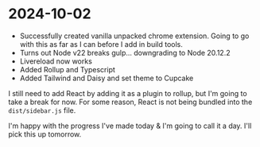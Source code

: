 # 2024-10-02

- Successfully created vanilla unpacked chrome extension. Going to go with this as far as I can before I add in build tools.
- Turns out Node v22 breaks gulp... downgrading to Node 20.12.2
- Livereload now works
- Added Rollup and Typescript
- Added Tailwind and Daisy and set theme to Cupcake

I still need to add React by adding it as a plugin to rollup, but I'm going to take a break for now. For some reason, React is not being bundled into the `dist/sidebar.js` file.

I'm happy with the progress I've made today & I'm going to call it a day. I'll pick this up tomorrow.